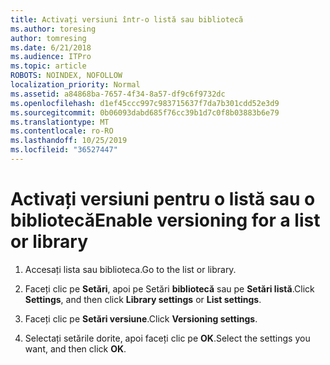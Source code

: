 ```yaml
---
title: Activați versiuni într-o listă sau bibliotecă
ms.author: toresing
author: tomresing
ms.date: 6/21/2018
ms.audience: ITPro
ms.topic: article
ROBOTS: NOINDEX, NOFOLLOW
localization_priority: Normal
ms.assetid: a84868ba-7657-4f34-8a57-df9c6f9732dc
ms.openlocfilehash: d1ef45ccc997c983715637f7da7b301cdd52e3d9
ms.sourcegitcommit: 0b06093dabd685f76cc39b1d7c0f8b03883b6e79
ms.translationtype: MT
ms.contentlocale: ro-RO
ms.lasthandoff: 10/25/2019
ms.locfileid: "36527447"
---
```

# <a name="enable-versioning-for-a-list-or-library"></a><span data-ttu-id="a3244-102">Activați versiuni pentru o listă sau o bibliotecă</span><span class="sxs-lookup"><span data-stu-id="a3244-102">Enable versioning for a list or library</span></span>

1. <span data-ttu-id="a3244-103">Accesați lista sau biblioteca.</span><span class="sxs-lookup"><span data-stu-id="a3244-103">Go to the list or library.</span></span>
    
2. <span data-ttu-id="a3244-104">Faceți clic pe **Setări**, apoi pe Setări **bibliotecă** sau pe **Setări listă**.</span><span class="sxs-lookup"><span data-stu-id="a3244-104">Click **Settings**, and then click **Library settings** or **List settings**.</span></span>
    
3. <span data-ttu-id="a3244-105">Faceți clic pe **Setări versiune**.</span><span class="sxs-lookup"><span data-stu-id="a3244-105">Click **Versioning settings**.</span></span>
    
4. <span data-ttu-id="a3244-106">Selectați setările dorite, apoi faceți clic pe **OK**.</span><span class="sxs-lookup"><span data-stu-id="a3244-106">Select the settings you want, and then click **OK**.</span></span>
    

